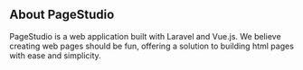 ## About PageStudio

PageStudio is a web application built with Laravel and Vue.js. We believe creating web pages should be fun, offering a solution to building html pages with ease and simplicity.
